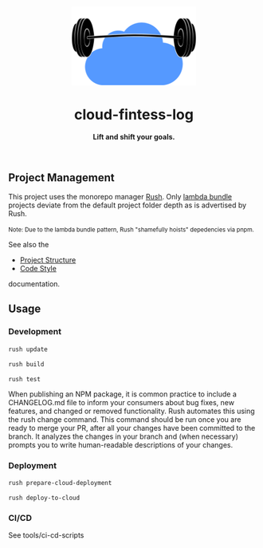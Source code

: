 <p align="center">
  <img width="250" src="./resources/logo.png">
</p>
<h1 align="center">cloud-fintess-log</h1>
<p align="center">
  <b>Lift and shift your goals.</b>
</p>
<br>

## Project Management

This project uses the monorepo manager [Rush](https://rushjs.io). Only [lambda bundle](./docs/project_structure.md#lambda-bundle) projects deviate from the default project folder depth as is advertised by Rush.

<small>Note: Due to the lambda bundle pattern, Rush "shamefully hoists" depedencies via pnpm.</small><br/>

See also the 

- [Project Structure](./docs/project_structure.md) 
- [Code Style](./docs/code_style.md)

documentation.

## Usage

### Development

```
rush update
```

```
rush build
```

```
rush test
```

When publishing an NPM package, it is common practice to include a CHANGELOG.md file to inform your consumers about bug fixes, new features, and changed or removed functionality. Rush automates this using the rush change command. This command should be run once you are ready to merge your PR, after all your changes have been committed to the branch. It analyzes the changes in your branch and (when necessary) prompts you to write human-readable descriptions of your changes.

### Deployment

```
rush prepare-cloud-deployment
```

```
rush deploy-to-cloud
```

### CI/CD

See tools/ci-cd-scripts
